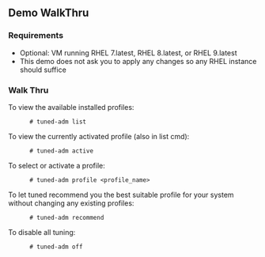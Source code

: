 ## Demo WalkThru

### Requirements
* Optional: VM running RHEL 7.latest, RHEL 8.latest, or RHEL 9.latest
* This demo does not ask you to apply any changes so any RHEL instance should suffice

### Walk Thru
To view the available installed profiles:
```
      # tuned-adm list
```

To view the currently activated profile (also in list cmd):
```
      # tuned-adm active
```

To select or activate a profile:
```
      # tuned-adm profile <profile_name>
```

To let tuned recommend you the best suitable profile for your system without changing any existing profiles:
```
      # tuned-adm recommend
```

To disable all tuning:
```
      # tuned-adm off
```
